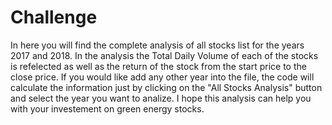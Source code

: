 # Challenge

In here you will find the complete analysis of all stocks list for the years 2017 and 2018. In the analysis the Total Daily Volume of each of the stocks is refelected as well as the return of the stock from the start price to the close price. If you would like add any other year into the file, the code will calculate the information just by clicking on the "All Stocks Analysis" button and select the year you want to analize. I hope this analysis can help you with your investement on green energy stocks.
